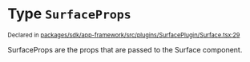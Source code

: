 # Type `SurfaceProps`
<sub>Declared in [packages/sdk/app-framework/src/plugins/SurfacePlugin/Surface.tsx:29](https://github.com/dxos/dxos/blob/516b7546a/packages/sdk/app-framework/src/plugins/SurfacePlugin/Surface.tsx#L29)</sub>


SurfaceProps are the props that are passed to the Surface component.



